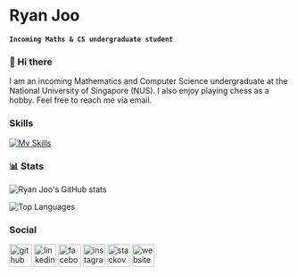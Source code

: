 # Ryan Joo

**`Incoming Maths & CS undergraduate student`**

### 👋 Hi there

I am an incoming Mathematics and Computer Science undergraduate at the National University of Singapore (NUS). I also enjoy playing chess as a hobby. Feel free to reach me via email.

### Skills

[![My Skills](https://skillicons.dev/icons?i=py,latex,r,html,css,js&perline=10)](https://skillicons.dev)

### 📊 Stats

![Ryan Joo's GitHub stats](https://github-readme-stats.vercel.app/api?username=ryanjoo18&show_icons=true)

![Top Languages](https://github-readme-stats.vercel.app/api/top-langs/?username=ryanjoo18&layout=compact)

<!-- ![GitHub Streak](https://streak-stats.demolab.com?user=Ryanjoo18&theme=gruvbox&border_radius=4.5) -->

### Social

[<img src='https://cdn.jsdelivr.net/npm/simple-icons@3.0.1/icons/github.svg' alt='github' height='40'>](https://github.com/Ryanjoo18)  [<img src='https://cdn.jsdelivr.net/npm/simple-icons@3.0.1/icons/linkedin.svg' alt='linkedin' height='40'>](https://www.linkedin.com/in/ryan-joo-rui-an/)  [<img src='https://cdn.jsdelivr.net/npm/simple-icons@3.0.1/icons/facebook.svg' alt='facebook' height='40'>](https://www.facebook.com/Ryanjoo18)  [<img src='https://cdn.jsdelivr.net/npm/simple-icons@3.0.1/icons/instagram.svg' alt='instagram' height='40'>](https://www.instagram.com/ryan.joo18/)  [<img src='https://cdn.jsdelivr.net/npm/simple-icons@3.0.1/icons/stackoverflow.svg' alt='stackoverflow' height='40'>](https://stackoverflow.com/users/16320213/ryanjoo18)  [<img src='https://cdn.jsdelivr.net/npm/simple-icons@3.0.1/icons/icloud.svg' alt='website' height='40'>](https://ryanjoo18.github.io/)

<!--
<details>
 <summary><h3>👨‍💻 Ryan Joo's Coding Journey</h3></summary>
 My coding journey has been a progressive exploration. It began in 2019 with Python, primarily focused on problem-solving through platforms such as Codeforces. In early 2023, I picked up LaTeX, honing the skill to write professional papers effectively. Later in the same year, my interest expanded as I familiarised myself with HTML and CSS to craft and personalise my website. Presently, I am actively engaged in learning R and SQL, further enriching my programming repertoire.
-->

[website]: https://ryanjoo18.github.io
